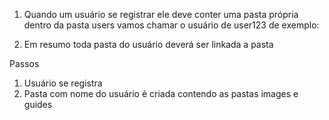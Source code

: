 1. Quando um usuário se registrar ele deve conter uma pasta própria dentro da pasta users vamos chamar o usuário de user123 de exemplo:

2. Em resumo toda pasta do usuário deverá ser linkada a pasta 


Passos
1. Usuário se registra
2. Pasta com nome do usuário é criada contendo as pastas images e guides

